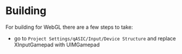 # Building

For building for WebGL there are a few steps to take:
- go to `Project Settings/qASIC/Input/Device Structure` and replace XInputGamepad with UIMGamepad

